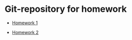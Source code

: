 # Git-repository for homework 

* [Homework 1](https://github.com/Dmitry-U-geekbrains/Ushakov_Dmitry/pull/1)

* [Homework 2](https://github.com/Dmitry-U-geekbrains/Ushakov_Dmitry/pull/2)





